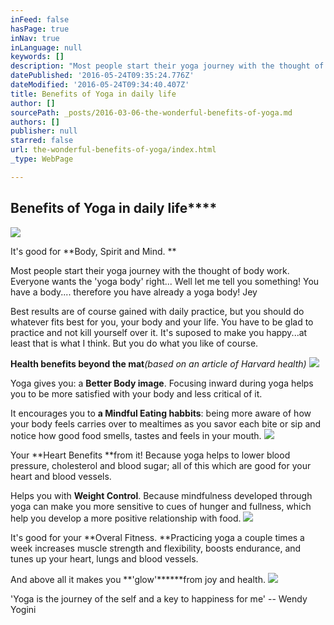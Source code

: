 ```yaml
---
inFeed: false
hasPage: true
inNav: true
inLanguage: null
keywords: []
description: "Most people start their yoga journey with the thought of body work. Everyone wants the 'yoga body' right... Well let me tell you something! You have a body.... therefore you have already a yoga body! Jey "
datePublished: '2016-05-24T09:35:24.776Z'
dateModified: '2016-05-24T09:34:40.407Z'
title: Benefits of Yoga in daily life
author: []
sourcePath: _posts/2016-03-06-the-wonderful-benefits-of-yoga.md
authors: []
publisher: null
starred: false
url: the-wonderful-benefits-of-yoga/index.html
_type: WebPage

---
```

## Benefits of Yoga in daily life****
![](https://s3-us-west-2.amazonaws.com/the-grid-img/p/82e754d930c09584f48751ab4c651fd438e8ca7a.jpg)

It's good for **Body, Spirit and Mind. **

Most people start their yoga journey with the thought of body work. Everyone wants the 'yoga body' right... Well let me tell you something! You have a body.... therefore you have already a yoga body! Jey 

Best results are of course gained with daily practice, but you should do whatever fits best for you, your body and your life. You have to be glad to practice and not kill yourself over it. It's suposed to make you happy...at least that is what I think. But you do what you like of course.

**Health benefits beyond the mat**_(based on an article of Harvard health)_
![](https://the-grid-user-content.s3-us-west-2.amazonaws.com/453ba703-b516-4f75-be87-d3abe9394026.jpg)

Yoga gives you: a **Better Body image**. Focusing inward during yoga helps you to be more satisfied with your body and less critical of it. 

It encourages you to **a Mindful Eating **habbits****: being more aware of how your body feels carries over to mealtimes as you savor each bite or sip and notice how good food smells, tastes and feels in your mouth.
![](https://s3-us-west-2.amazonaws.com/the-grid-img/p/7b9b5ab116d3a9f4c30e1d3726c97773e3845253.jpg)

Your **Heart Benefits **from it! Because yoga helps to lower blood pressure, cholesterol and blood sugar; all of this which are good for your heart and blood vessels.

Helps you with **Weight Control**. Because mindfulness developed through yoga can make you more sensitive to cues of hunger and fullness, which help you develop a more positive relationship with food.
![](https://the-grid-user-content.s3-us-west-2.amazonaws.com/4274f459-9f00-4d7f-9fbe-0165bbf50a52.jpg)

It's good for your **Overal Fitness. **Practicing yoga a couple times a week increases muscle strength and flexibility, boosts endurance, and tunes up your heart, lungs and blood vessels. 

And above all it makes you **'glow'******from joy and health.
![](https://s3-us-west-2.amazonaws.com/the-grid-img/p/ca935ea1a33faf773c64b8f8d4ec230a8bb93a66.jpg)

'Yoga is the journey of the self and a key to happiness for me' -- Wendy Yogini